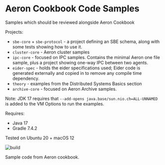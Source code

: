 # Aeron Cookbook Code Samples

Samples which should be reviewed alongside Aeron Cookbook

Projects:
- `sbe-core` + `sbe-protocol` - a project defining an SBE schema, along with some tests showing how to use it.
- `cluster-core` - Aeron cluster samples
- `ipc-core` - focused on IPC samples. Contains the minimal Aeron one file sample, plus a project showing one-way IPC between two agents.
- `eider-spec` - holds the eider specifications used; Eider code is generated externally and copied in to remove any compile time dependency.
- `theory` - examples from the Distributed Systems Basics section 
- `archive-core` - focused on Aeron Archive samples.

Note: JDK 17 requires that `--add-opens java.base/sun.nio.ch=ALL-UNNAMED` is added to the VM Options to run the examples.

Requires:
- Java 17
- Gradle 7.4.2

Tested on Ubuntu 20 + macOS 12

 ![build](https://github.com/eleventy7/aeron-cookbook-code/workflows/JavaCI/badge.svg)
 
Sample code from Aeron cookbook.
